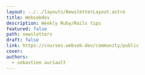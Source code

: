 ```yaml
---
layout: ../../layouts/NewsletterLayout.astro
title: Websebdev
description: Weekly Ruby/Rails tips
featured: false
path: newsletters
draft: false
link: https://courses.webseb.dev/community/public
cover: 
authors:
  - sebastien auriault
---
```

